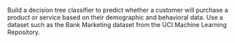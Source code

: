 Build a decision tree classifier to predict whether a customer will purchase a product or service based on their demographic and behavioral data. Use a dataset such as the Bank Marketing dataset from the UCI Machine Learning Repository.
